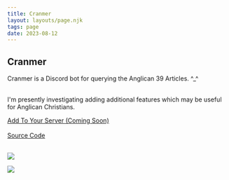 ```yaml
---
title: Cranmer
layout: layouts/page.njk
tags: page
date: 2023-08-12
---
```


## Cranmer

Cranmer is a Discord bot for querying the Anglican 39 Articles. ^_^<br><br>

I'm presently investigating adding additional features which may be useful for Anglican Christians. 

<a class="flat-button" href="#">Add To Your Server (Coming Soon)</a> <br><br>
<a class="flat-button" href="https://github.com/Softwave/Cranmer" target="_blank">Source Code</a><br><br>

<img class="border-image" src="https://github.com/Softwave/Cranmer/blob/main/logo1.png?raw=true"></img>


<img class="border-image" src="https://pbs.twimg.com/media/F3T7bzNbIAAIvtR?format=png&name=small"></img>



